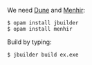 We need [Dune][] and [Menhir][]:

    $ opam install jbuilder
    $ opam install menhir

Build by typing:

    $ jbuilder build ex.exe

[dune]: https://github.com/ocaml/dune
[menhir]: http://gallium.inria.fr/~fpottier/menhir/
